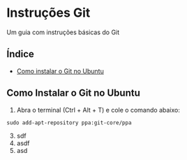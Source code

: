 # Instruções Git
Um guia com instruções básicas do Git

## Índice
- [Como instalar o Git no Ubuntu](#como-instalar-o-git-no-ubuntu)


## Como Instalar o Git no Ubuntu
1. Abra o terminal (Ctrl + Alt + T) e cole o comando abaixo:
```
sudo add-apt-repository ppa:git-core/ppa
```
3. sdf
4. asdf
5. asd
